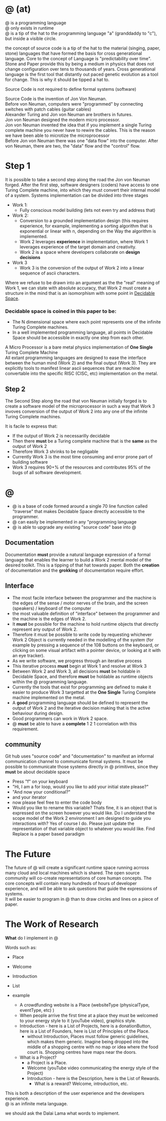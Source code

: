 # @ (at)

@ is a programming language  
@ only exists in runtime  
@ is a tip of the hat to the programming language "a" (granddaddy to "c"), but inside a visible circle.  
  
the concept of source code is a tip of the hat to the material (singing, paper, stone) languages that have formed the basis for cross generational language. Core to the concept of Language is "predictability over time". Stone and Paper provide this by being a medium in physics that does not change configuration over tens to thousands of years. Cross generational language is the first tool that distantly out paced genetic evolution as a tool for change. This is why it should be tipped a hat to.  
  
Source Code is not required to define formal systems (software)  
  
Source Code is the invention of Jon Von Neuman.  
Before von Neuman, computers were "programmed" by connecting switches with patch cables (guitar cables)  
Alexander Turing and Jon von Neuman are brothers in futures.  
Jon von Neuman designed the modern micro processor.  
Jon von Neuman invented the idea that if you implement a single Turing complete machine you never have to rewire the cables. This is the reason we have been able to microtize the microprocessor  
Before Jon von Neuman there was one "data flow" into the computer. After von Neuman, there are two, the "data" flow and the "control" flow.  

# Step 1

It is possible to take a second step along the road the Jon von Neuman forged.
After the first step, software designers (coders) have access to one Turing Complete machine, into which they must convert their internal model of a system.
Systems implementation can be divided into three stages
* Work 1:
  * Fully conscious model building (lets not even try and address that)
* Work 2:
  * Conversion to a grounded implementation design (this requires experience, for example, implementing a sorting algorithm that is exponential or linear with n, depending on the Way the algorithm is implemented. 
  * Work 2 leverages **experience** in implementation, where Work 1 leverages experience of the target domain and creativity.
  * Work 2 is a space where developers collaborate on **design decisions**
 * Work 3
   * Work 3 is the conversion of the output of Work 2 into a linear sequence of ascii characters.
 
Where we refuse to be drawn into an argument as the the "real" meaning of Work 1, we can state with absolute accuracy, that Work 2 must create a structure in the mind that is an isomorphism with some point in [Decidable Space](someURLInTheWiki).

### Decidable space is coined in this paper to be:
* The N dimensional space where each point represents one of the infinite Turing Complete machines.
* In a well implemented programming language, all points in Decidable Space should be accessible in exactly one step from each other.

A Micro Processor is a bare metal physics implementation of **One Single** Turing Complete Machine  
All extant programming languages are designed to ease the interface between the human mind (Work 2) and the final output (Work 3). They are explicitly tools to manifest linear ascii sequences that are machine convertable into the specific RISC (CISC, etc) implementation on the metal.

## Step 2
The Second Step along the road that von Neuman initially forged is to create a software model of the microprocessor in such a way that Work 3 invoves conversion of the output of Work 2 into any one of the infinite Turing Complete machines.

It is facile to express that:
* If the output of Work 2 is necessarilly decidable
* Then there **must** be a Turing complete machine that is the **same** as the output of Work 2
* Therefore Work 3 shrinks to be negligable
* Currently Work 3 is the most time consuming and error prone part of building software
* Work 3 requires 90+% of the resources and contributes 95% of the bugs of all software development.

# @
* @ is a base of code formed around a single 70 line function called "traverse" that makes Decidable Space directly accessible to the programmer.  
* @ can easily be implemented in any "programming language
* @ is able to upgrade any existing "source code" base into @

## Documentation
Documentation **must** provide a natural language expression of a formal language that enables the learner to build a Work 2 mental model of the desired toolkit. This is a tipping of that hat towards paper. Both the **creation** of documentation and the **grokking** of documentation require effort.

## Interface
* The most facile interface between the programmer and the machine is the edges of the sense / motor nerves of the brain, and the screen (speakers) / keyboard of the computer
* the most valuable definition of "interface" between the programmer and the machine is the edges of Work 2.
* It **must** be possible for the machine to hold runtime objects that directly represent any output of Work 2.
* Therefore it must be possible to write code by requesting whichever Work 2 Object is currently needed in the modelling of the system (for example by pressing a sequence of the 108 buttons on the keyboard, or clicking on some visual artifact with a pointer device, or looking at it with an eye tracker).
* As we write software, we progress through an iterative process
* This iterative process **must** begin at Work 1 and resolve at Work 3
* Between Work 2 and Work 3, all decisions **must** be holdable in Decidable Space, and therefore **must** be holdable as runtime objects within the @ programming language.
* Currently the tools that exist for programming are defined to make it easier to produce Work 3 targetted at the **One Single** Turing Complete machine implemented on the metal.
* A **good** programming language should be defined to represent the output of Work 2 and the iterative decision making that is the active behaviour during design.
* Good programmers can work in Work 2 space.
* @ **must** be able to have a **complete** 1 2 1 correlation with this requirement.

## community
Git hub uses "source code" and "documentation" to manifest an informal communication channel to communicate formal systems. 
It must be possible to communicate those systems directly in @ primitives, since they **must** be about decidable space
*  Press "f" on your keyboard
  * "Hi, I am a for loop, would you like to add your initial state please?"
  * "And now your conditional?"
  * and your iterator
  * now please feel free to enter the code body
* Would you like to rename this variable? Thats fine, it is an object that is expressed on the screen however you would like. Do I understand the scope model of the Work 2 environment I am designed to guide you interactions with? Yes of course I do. Please just update the representation of that variable object to whatever you would like. Find Replace is a paper based paradigm

# The Future
The future of @ will create a significant runtime space running acrross many cloud and local machines which is shared. The open source community will co-create representations of core human concepts. The core concepts will contain many hundreds of hours of developer experience, and will be able to ask questions that guide the expressions of systems.  
It will be easier to program in @ than to draw circles and lines on a piece of paper.  

# The Work of Research
**What** do I implement in @  
  
Words such as:  
* Place
* Welcome
* Introduction
* List

* example
  * A crowdfunding website is a Place (websiteType (physicalType, eventType, etc) )  
  * When people arrive the first time at a place they must be welcomed to your energy style to it (youTube video), graphics style.  
  * Introduction - here is a List of Projects, here is a donationButton, here is a List of Founders, here is List of Principles of the Place. 
    * without Introduction, Places must follow generic guidelines, which makes them generic. Imagine being dropped into the middle of a shopping centre with no map or idea where the food court is. Shopping centres have maps near the doors.
  * What is a Project?
    * a Project is a Place.
    * Welcome (youTube video communicating the energy style of the Project)
    * Introduction - here is the Description, here is the List of Rewards.
      * What is a reward? Welcome, introduction, etc.
 
This is both a description of the user experience and the developers experience.  
@ is an infinite meta language.
  
we should ask the Dalai Lama what words to implement.
